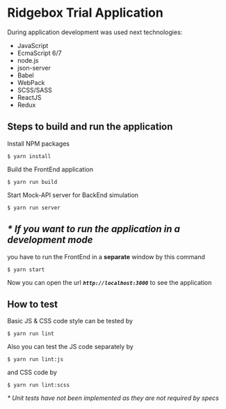 Ridgebox Trial Application
=========================================================

During application development was used next technologies:
 - JavaScript
 - EcmaScript 6/7
 - node.js
 - json-server
 - Babel
 - WebPack
 - SCSS/SASS
 - ReactJS
 - Redux

## Steps to build and run the application

Install NPM packages

	$ yarn install

Build the FrontEnd application

	$ yarn run build
	
Start Mock-API server for BackEnd simulation

	$ yarn run server

_* If you want to run the application in a development mode_
---

you have to run the FrontEnd in a **separate** window by this command

	$ yarn start

Now you can open the url _**`http://localhost:3000`**_ to see the application

## How to test

Basic JS & CSS code style can be tested by

	$ yarn run lint

Also you can test the JS code separately by

	$ yarn run lint:js
	
and CSS code by 

	$ yarn run lint:scss
	
_* Unit tests have not been implemented as they are not required by specs_
